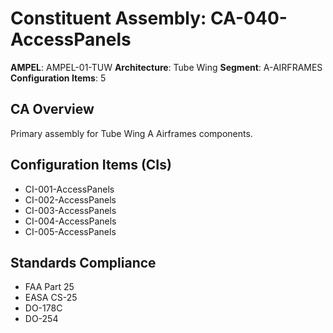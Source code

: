 # Constituent Assembly: CA-040-AccessPanels

**AMPEL**: AMPEL-01-TUW
**Architecture**: Tube Wing
**Segment**: A-AIRFRAMES
**Configuration Items**: 5

## CA Overview
Primary assembly for Tube Wing A Airframes components.

## Configuration Items (CIs)
- CI-001-AccessPanels
- CI-002-AccessPanels
- CI-003-AccessPanels
- CI-004-AccessPanels
- CI-005-AccessPanels

## Standards Compliance
- FAA Part 25
- EASA CS-25
- DO-178C
- DO-254
